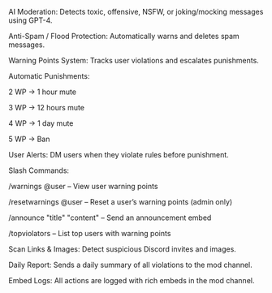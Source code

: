 AI Moderation: Detects toxic, offensive, NSFW, or joking/mocking messages using GPT-4.

Anti-Spam / Flood Protection: Automatically warns and deletes spam messages.

Warning Points System: Tracks user violations and escalates punishments.

Automatic Punishments:

2 WP → 1 hour mute

3 WP → 12 hours mute

4 WP → 1 day mute

5 WP → Ban

User Alerts: DM users when they violate rules before punishment.

Slash Commands:

/warnings @user – View user warning points

/resetwarnings @user – Reset a user’s warning points (admin only)

/announce "title" "content" – Send an announcement embed

/topviolators – List top users with warning points

Scan Links & Images: Detect suspicious Discord invites and images.

Daily Report: Sends a daily summary of all violations to the mod channel.

Embed Logs: All actions are logged with rich embeds in the mod channel.
